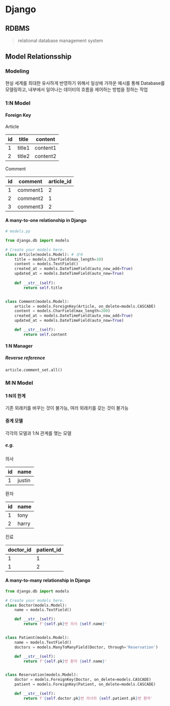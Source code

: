 # Django

## RDBMS

> relational database management system



## Model Relationsship

### Modeling

현실 세계를 최대한 유사하게 반영하기 위해서 일상에 가까운 예시를 통해 Database를 모델링하고, 내부에서 일어나는 데이터의 흐름을 제어하는 방법을 정하는 작업



### 1:N Model

#### Foreign Key

Article

| id   | title  | content  |
| ---- | ------ | -------- |
| 1    | title1 | content1 |
| 2    | title2 | content2 |



Comment

| id   | comment  | article_id |
| ---- | -------- | ---------- |
| 1    | comment1 | 2          |
| 2    | comment2 | 1          |
| 3    | comment3 | 2          |



#### A many-to-one relationship in Django

```python
# models.py

from django.db import models

# Create your models here.
class Article(models.Model): # 상속
    title = models.CharField(max_length=10)
    content = models.TextField()
    created_at = models.DateTimeField(auto_now_add=True)
    updated_at = models.DateTimeField(auto_now=True)
    
    def __str__(self):
        return self.title


class Comment(models.Model):
    article = models.ForeignKey(Article, on_delete=models.CASCADE)
    content = models.CharField(max_length=200)
    created_at = models.DateTimeField(auto_now_add=True)
    updated_at = models.DateTimeField(auto_now=True)

    def __str__(self):
        return self.content
```



#### 1:N Manager

##### Reverse reference

`article.comment_set.all()`



### M:N Model

#### 1:N의 한계

기존 외래키를 바꾸는 것이 불가능, 여러 외래키를 갖는 것이 불가능



#### 중계 모델

각각의 모델과 1:N 관계를 맺는 모델



##### e.g.

의사

| id   | name   |
| ---- | ------ |
| 1    | justin |

환자

| id   | name  |
| ---- | ----- |
| 1    | tony  |
| 2    | harry |

진료

| doctor_id | patient_id |
| --------- | ---------- |
| 1         | 1          |
| 1         | 2          |



#### A many-to-many relationship in Django

```python
from django.db import models

# Create your models here.
class Doctor(models.Model):
    name = models.TextField()

    def __str__(self):
        return f'{self.pk}번 의사 {self.name}'


class Patient(models.Model):
    name = models.TextField()
    doctors = models.ManyToManyField(Doctor, through='Reservation')

    def __str__(self):
        return f'{self.pk}번 환자 {self.name}'


class Reservation(models.Model):
    doctor = models.ForeignKey(Doctor, on_delete=models.CASCADE)
    patient = models.ForeignKey(Patient, on_delete=models.CASCADE)

    def __str__(self):
        return f'{self.doctor.pk}번 의사의 {self.patient.pk}번 환자'
```

